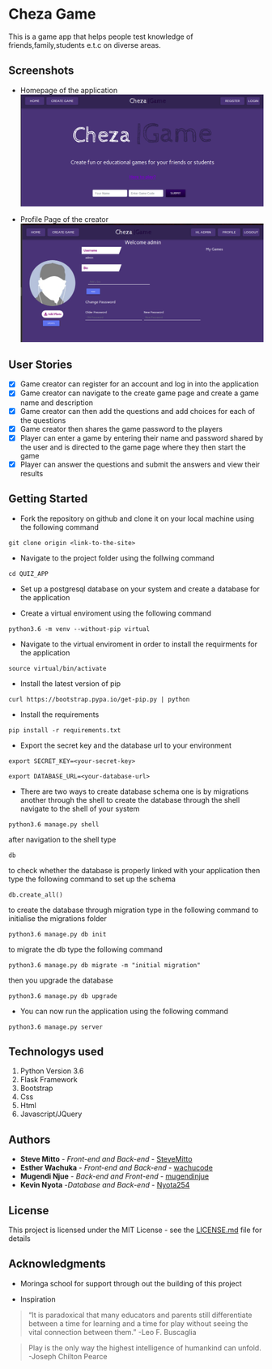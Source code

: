 # Cheza Game

This is a game app that helps people test knowledge of friends,family,students e.t.c on diverse areas.

## Screenshots
* Homepage of the application
![Home Page](app/static/rmpics/Homepage.png)

* Profile Page of the creator
![Profile Page](app/static/rmpics/profilepage.png)

## User Stories

- [x] Game creator can register for an account and log in into the application
- [x] Game creator can navigate to the create game page and create a  game name and description
- [x] Game creator can then add the questions and add choices for each of the questions
- [x] Game creator then shares the game password to the players
- [x] Player can enter a game by entering their name and password shared by the user and is directed to the game page where they then start the game
- [x] Player can answer the questions and submit the answers and view their results
## Getting Started

* Fork the repository on github and clone it on your local machine using the following command
```
git clone origin <link-to-the-site>
```
* Navigate to the project folder using the follwing command
```
cd QUIZ_APP
```
* Set up a postgresql database on your system and create a database for the application

* Create a virtual enviroment using the following command
```
python3.6 -m venv --without-pip virtual
```
* Navigate to the virtual enviroment in order to install the requirments for the application
```
source virtual/bin/activate
```
* Install the latest version of pip
```
curl https://bootstrap.pypa.io/get-pip.py | python
```
* Install the requirements
```
pip install -r requirements.txt
```

* Export the secret key and the database url to your environment
```
export SECRET_KEY=<your-secret-key>
```
```
export DATABASE_URL=<your-database-url>
```
* There are two ways to create database schema one is by migrations another through the shell to create the database through the shell navigate to the shell of your system
```
python3.6 manage.py shell
```
after navigation to the shell type
```
db
```
to check whether the database is properly linked with your application then type the following command to set up the schema
```
db.create_all()
```
to create the  database through migration type in the following command to initialise the migrations folder
```
python3.6 manage.py db init
```
to migrate the db type the following command
```
python3.6 manage.py db migrate -m "initial migration"
```
then you upgrade the database
```
python3.6 manage.py db upgrade
```

* You can now run the application using the following command
```
python3.6 manage.py server
```
## Technologys used 
1. Python Version 3.6
1. Flask Framework
1. Bootstrap
1. Css
1. Html
1. Javascript/JQuery

## Authors

* **Steve Mitto** - *Front-end and Back-end* - [SteveMitto](https://github.com/SteveMitto)
* **Esther Wachuka** - *Front-end and Back-end* - [wachucode](https://github.com/washucode)
* **Mugendi Njue** - *Back-end and Front-end* - [mugendinjue](https://github.com/mugendinjue)
* **Kevin Nyota** -*Database and Back-end* - [Nyota254](https://github.com/Nyota254)

## License

This project is licensed under the MIT License - see the [LICENSE.md](LICENSE.md) file for details

## Acknowledgments

* Moringa school for support through out the building of this project

* Inspiration
> “It is paradoxical that many educators and parents still differentiate between a time for learning and a time for play without seeing the vital connection between them.”
> -Leo F. Buscaglia

> Play is the only way the highest intelligence of humankind can unfold. 
> -Joseph Chilton Pearce